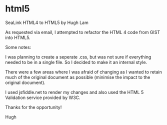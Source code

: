 # html5
SeaLink HTML4 to HTML5 by Hugh Lam

As requested via email, I attempted to refactor the HTML 4 code from GIST into HTML5.

Some notes:

I was planning to create a seperate .css, but was not sure if everything needed to be in a single file. So I decided to make it an internal style.

There were a few areas where I was afraid of changing as I wanted to retain much of the original document as possible (minimise the impact to the original document).

I used jsfiddle.net to render my changes and also used the HTML 5 Validation service provided by W3C.

Thanks for the opportunity!

Hugh
